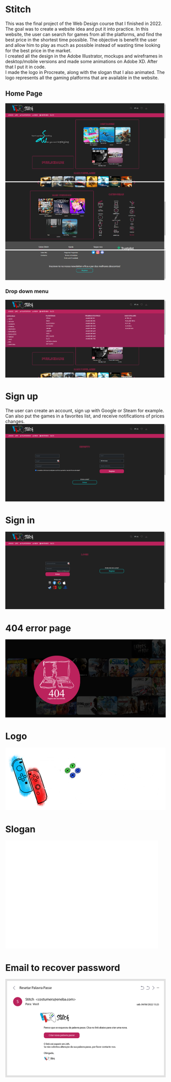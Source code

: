 # Stitch

This was the final project of the Web Design course that I finished in 2022.
The goal was to create a website idea and put it into practice. In this website, the user can search for games from all the platforms, and find the best price in the shortest time possible. The objective is benefit the user and allow him to play as much as possible instead of wasting time looking for the best price in the market. <br>
I created all the design in the Adobe Illustrator, mockups and wireframes in desktop/mobile versions and made some animations on Adobe XD. After that I put it in code. 
<br>
I made the logo in Procreate, along with the slogan that I also animated. The logo represents all the gaming platforms that are available in the website.
<br>

## Home Page
![](screenshots/1.png)
![](screenshots/2.png)
![](screenshots/3.png)

### Drop down menu
![](screenshots/4.png)

# Sign up
The user can create an account, sign up with Google or Steam for example. Can also put the games in a favorites list, and receive notifications of prices changes.
![](screenshots/5.png)

# Sign in
![](screenshots/6.png)

# 404 error page
![](screenshots/7.png)

# Logo
![](screenshots/stitch_logo.png)

# Slogan
![](screenshots/frase.gif)

# Email to recover password
![](screenshots/Resetar-pp-pc.png)

[//]: # '# Video (Sorry about that, but we can’t show files that are this big right now.)'
[//]: # 'In the video above, you can see how the website works.'
[//]: # '[![Watch the video](screenshots/1.png)](screenshots/stitch.mp4)'
